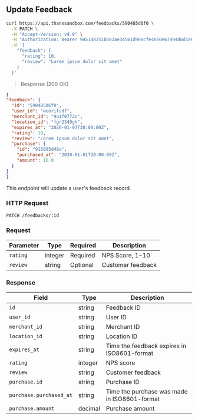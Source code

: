 ## Update Feedback

```bash
curl https://api.thanxsandbox.com/feedbacks/590485d6f0 \
  -X PATCH \
  -H "Accept-Version: v4.0" \
  -H "Authorization: Bearer 945148251b603ae34561d90acfe4050e67494d6d1e65d4d3d52798407f03c0bd" \
  -d '{
    "feedback": {
      "rating": 10,
      "review": "Lorem ipsum dolor sit amet"
    }
  }'
```

> Response (200 OK)

  ```json
{
  "feedback": {
    "id": "590485d6f0",
    "user_id": "weorifsdf",
    "merchant_id": "9a1f0772c",
    "location_id": "fgr2349gh",
    "expires_at": "2020-01-07T20:00:00Z",
    "rating": 10,
    "review": "Lorem ipsum dolor sit amet",
    "purchase": {
      "id": "916895d48a",
      "purchased_at": "2020-01-01T20:00:00Z",
      "amount": 16.0
    }
  }
}
```

This endpoint will update a user's feedback record.

### HTTP Request

`PATCH /feedbacks/:id`

### Request

Parameter | Type | Required | Description
--------- | ---- | -------- | -----------
`rating` | integer | Required | NPS Score, 1-10
`review` | string | Optional | Customer feedback

### Response

Field | Type | Description
----- | ---- | -----------
`id` | string | Feedback ID
`user_id` | string | User ID
`merchant_id` | string | Merchant ID
`location_id` | string | Location ID
`expires_at` | string | Time the feedback expires in ISO8601-format
`rating` | integer | NPS score
`review` | string | Customer feedback
`purchase.id` | string | Purchase ID
`purchase.purchased_at` | string | Time the purchase was made in ISO8601-format
`purchase.amount` | decimal | Purchase amount
